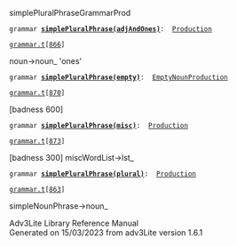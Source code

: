 <span class="title">simplePluralPhrase</span><span class="type">GrammarProd</span>

`grammar `**[`simplePluralPhrase(adjAndOnes)`](../object/simplePluralPhrase(adjAndOnes).html)**` :   `[`Production`](../object/Production.html)

[`grammar.t`](../file/grammar.t.html)`[`[`866`](../source/grammar.t.html#866)`]`

<div class="gramrule">

noun-\>noun\_ 'ones'  

</div>

`grammar `**[`simplePluralPhrase(empty)`](../object/simplePluralPhrase(empty).html)**` :   `[`EmptyNounProduction`](../object/EmptyNounProduction.html)

[`grammar.t`](../file/grammar.t.html)`[`[`870`](../source/grammar.t.html#870)`]`

<div class="gramrule">

\[badness 600\]

</div>

`grammar `**[`simplePluralPhrase(misc)`](../object/simplePluralPhrase(misc).html)**` :   `[`Production`](../object/Production.html)

[`grammar.t`](../file/grammar.t.html)`[`[`873`](../source/grammar.t.html#873)`]`

<div class="gramrule">

\[badness 300\] miscWordList-\>lst\_

</div>

`grammar `**[`simplePluralPhrase(plural)`](../object/simplePluralPhrase(plural).html)**` :   `[`Production`](../object/Production.html)

[`grammar.t`](../file/grammar.t.html)`[`[`863`](../source/grammar.t.html#863)`]`

<div class="gramrule">

simpleNounPhrase-\>noun\_

</div>

<div class="ftr">

Adv3Lite Library Reference Manual  
Generated on 15/03/2023 from adv3Lite version 1.6.1

</div>
